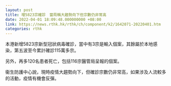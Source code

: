 ```yaml
---
layout: post
title: 增5823宗確診　當局稱大趨勢向下但宗數仍非常高
date: 2022-04-01 18:09:48.000000000 +08:00
link: https://news.rthk.hk/rthk/ch/component/k2/1642071-20220401.htm
categories: rthk
---
```


本港新增5823宗新型冠狀病毒確診，當中有3宗是輸入個案，其餘屬於本地感染，第五波至今累計確診115萬多宗。

另外，再多120名患者死亡，包括116宗醫管局呈報的個案。

衞生防護中心說，現時疫情大趨勢向下，但確診宗數仍非常高，如果涉及人流較多的活動，疫情有機會反彈。

